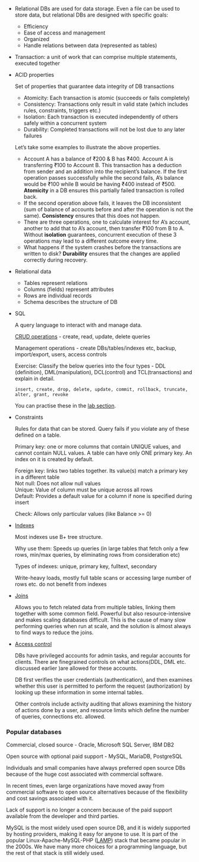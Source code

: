 *   Relational DBs are used for data storage. Even a file can be used to store data, but relational DBs are designed with specific goals:
    *   Efficiency
    *   Ease of access and management
    *   Organized
    *   Handle relations between data (represented as tables)
*   Transaction: a unit of work that can comprise multiple statements, executed together
*   ACID properties

    Set of properties that guarantee data integrity of DB transactions

    *   Atomicity: Each transaction is atomic (succeeds or fails completely)
    *   Consistency: Transactions only result in valid state (which includes rules, constraints, triggers etc.)
    *   Isolation: Each transaction is executed independently of others safely within a concurrent system
    *   Durability: Completed transactions will not be lost due to any later failures

	Let’s take some examples to illustrate the above properties.

    *   Account A has a balance of ₹200 & B has ₹400. Account A is transferring ₹100 to Account B. This transaction has a deduction from sender and an addition into the recipient’s balance. If the first operation passes successfully while the second fails, A’s balance would be ₹100 while B would be having ₹400 instead of ₹500. **Atomicity** in a DB ensures this partially failed transaction is rolled back.
    *   If the second operation above fails, it leaves the DB inconsistent (sum of balance of accounts before and after the operation is not the same). **Consistency** ensures that this does not happen.
    *   There are three operations, one to calculate interest for A’s account,  another to add that to A’s account, then transfer ₹100 from B to A. Without **isolation** guarantees, concurrent execution of these 3 operations may lead to a different outcome every time.
    *   What happens if the system crashes before the transactions are written to disk? **Durability** ensures that the changes are applied correctly during recovery.
*   Relational data
    *   Tables represent relations
    *   Columns (fields) represent attributes
    *   Rows are individual records
    *   Schema describes the structure of DB
*   SQL

    A query language to interact with and manage data.

    [CRUD operations](https://stackify.com/what-are-crud-operations/) - create, read, update, delete queries

    Management operations - create DBs/tables/indexes etc, backup, import/export, users, access controls

    Exercise: Classify the below queries into the four types - DDL (definition), DML(manipulation), DCL(control) and TCL(transactions) and explain in detail.

        insert, create, drop, delete, update, commit, rollback, truncate, alter, grant, revoke

    You can practise these in the [lab section](https://linkedin.github.io/school-of-sre/databases_sql/lab/).



*   Constraints

    Rules for data that can be stored. Query fails if you violate any of these defined on a table.


	Primary key: one or more columns that contain UNIQUE values, and cannot contain NULL values. A table can have only ONE primary key. An index on it is created by default.

    Foreign key: links two tables together. Its value(s) match a primary key in a different table \
	Not null: Does not allow null values \
	Unique: Value of column must be unique across all rows \
	Default: Provides a default value for a column if none is specified during insert

    Check: Allows only particular values (like Balance >= 0)



*   [Indexes](https://datageek.blog/en/2018/06/05/rdbms-basics-indexes-and-clustered-indexes/)

	Most indexes use B+ tree structure.

	Why use them: Speeds up queries (in large tables that fetch only a few rows, min/max queries, by eliminating rows from consideration etc)

	Types of indexes: unique, primary key, fulltext, secondary

	Write-heavy loads, mostly full table scans or accessing large number of rows etc. do not benefit from indexes



*   [Joins](https://www.sqlservertutorial.net/sql-server-basics/sql-server-joins/)

	Allows you to fetch related data from multiple tables, linking them together with some common field. Powerful but also resource-intensive and makes scaling databases difficult. This is the cause of many slow performing queries when run at scale, and the solution is almost always to find ways to reduce the joins.



*   [Access control](https://dev.mysql.com/doc/refman/8.0/en/access-control.html)

	DBs have privileged accounts for admin tasks, and regular accounts for clients. There are finegrained controls on what actions(DDL, DML etc. discussed earlier )are allowed for these accounts.

	DB first verifies the user credentials (authentication), and then examines whether this user is permitted to perform the request (authorization) by looking up these information in some internal tables.

	Other controls include activity auditing that allows examining the history of actions done by a user, and resource limits which define the number of queries, connections etc. allowed.


### Popular databases

Commercial, closed source - Oracle, Microsoft SQL Server, IBM DB2

Open source with optional paid support - MySQL, MariaDB, PostgreSQL

Individuals and small companies have always preferred open source DBs because of the huge cost associated with commercial software.

In recent times, even large organizations have moved away from commercial software to open source alternatives because of the flexibility and cost savings associated with it.

Lack of support is no longer a concern because of the paid support available from the developer and third parties.

MySQL is the most widely used open source DB, and it is widely supported by hosting providers, making it easy for anyone to use. It is part of the popular Linux-Apache-MySQL-PHP ([LAMP](https://en.wikipedia.org/wiki/LAMP_(software_bundle))) stack that became popular in the 2000s. We have many more choices for a programming language, but the rest of that stack is still widely used.
